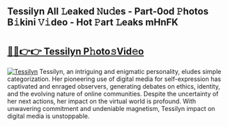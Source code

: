 ## Tessilyn All 𝙻eaked 𝙽u𝚍es - Part-0od 𝙿hotos B𝚒kini 𝚅𝚒deo - Hot 𝙿art 𝙻eaks mHnFK

# <h2><a href="http://ld6gjzc.urlbe.top/?page=Tessilyn">🔗🔗👉👉 Tessilyn P𝚑oto𝚜Vid𝚎o</a></h2>

[![Tessilyn](https://i.imgur.com/eBuTRDB.gif)](http://ld6gjzc.urlbe.top/?page=Tessilyn)
Tessilyn, an intriguing and enigmatic personality, eludes simple categorization. Her pioneering use of digital media for self-expression has captivated and enraged observers, generating debates on ethics, identity, and the evolving nature of online communities. Despite the uncertainty of her next actions, her impact on the virtual world is profound. With unwavering commitment and undeniable magnetism, Tessilyn impact on digital media is unstoppable.
